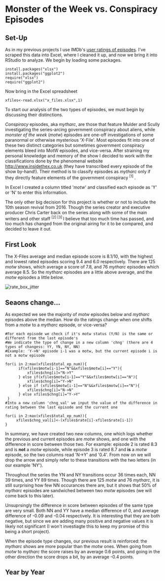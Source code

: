# Monster of the Week vs. Conspiracy Episodes

## Set-Up

As in my previous projects I use IMDb's [user ratings of episodes](http://www.imdb.com/title/tt0106179/epdate?ref_=ttep_ql_3). I've scraped this data into Excel, where I cleaned it up, and now we bring it into RStudio to analyze. We begin by loading some packages.

```
install.packages("xlsx") 
install.packages("ggplot2")
require("xlsx")
require("ggplot2")
```
Now bring in the Excel spreadsheet

```xfiles<-read.xlsx("x_files.xlsx",1)```

To start our analysis of the two types of episodes, we must begin by discussing their distinctions. 

*Conspiracy* episodes, aka *mytharc*, are those that feature Mulder and Scully investigating the series-arcing government conspiracy about aliens, while *monster of the week* (*motw*) episodes are one-off investigations of some paranormal or otherwise mysterious 'X-File'. Most episodes fit into one of these two distinct categories but sometimes government conspiracy  elements bleed into MotW episodes, and vice-versa. After straining my personal knowledge and memory of the show I decided to work with the classifications done by the phenomenal website http://www.insidethex.co.uk (they have transcribed every episode of the show by-hand!). Their method is to classify episodes as *mytharc* only if they directly feature elements of the government conspiracy <sup> [1] </sup>. 

In Excel I created a column titled '*motw*' and classified each episode as 'Y' or 'N' to enter this information.

The only other big decision for this project is whether or not to include the 10th season revival from 2016. Though the series creator and executive producer Chris Carter back on the series along with some of the main writers and other staff <sup> [2] </sup> <sup> [3] </sup> I believe that too much time has passed, and too much has changed from the original airing for it to be compared, and decided to leave it out.

## First Look

The X-Files average and median episode score is 8.1/10, with the highest and lowest rated episodes scoring 9.4 and 6.0 respectively. There are 125 *motw* shows, which average a score of 7.8, and 76 *mytharc* episodes which average 8.5. So the *mytharc* episodes are a little above average, and the *motw* episodes a little below.

![rate_box_jitter](https://raw.githubusercontent.com/atomaszewicz/X-Files/master/RStudio/Plots/rate_box_jitter.png)

## Seaons change...

As expected we see the majority of *motw* episodes below and *mytharc* episodes above the median. How do the ratings change when one shifts from a *motw* to a *mytharc* episode, or vice-versa?


```
#For each episode we check if it's motw status (Y/N) is the same or different from the last episode's
#We indicate the type of change in a new column 'chng' (there are 4 types of changess: YY, YN, NY, NN)
#Example: 'Y->N' episode i-1 was a motw, but the current episode i is not a motw episode

for(i in 2:max(xfiles$total_ep_num)){
      if(xfiles$motw[i-1]=="N"&&xfiles$motw[i]=="Y"){
          xfiles$chng[i]="N->Y"
      } else if(xfiles$motw[i-1]=="Y"&&xfiles$motw[i]=="N"){
          xfiles$chng[i]="Y->N"
      } else if (xfiles$motw[i-1]=="N"&&xfiles$motw[i]=="N"){
          xfiles$chng[i]="N->N"
      } else xfiles$chng[i]="Y->Y"
 }
#Into a new column 'chng_val' we input the value of the difference in rating between the last episode and the current one

for(i in 2:max(xfiles$total_ep_num)){
     xfiles$chng_val[i]<-(xfiles$rate[i]-xfiles$rate[i-1])
}
```

In summary, we have created two new columns, one which logs whether the previous and current episodes are *motw* shows, and one with the difference in score between those two. For example: episode 2 is rated 8.3 and is **not** a *motw* episode, while episode 3 is rated 8.7 and **is** a *motw* episode, so the two columns read 'N->Y' and '0.4'. From now on we will drop the arrow and simply refer to these transitions with the two letters (in our example 'NY').

Throughout the series the YN and NY transitions occur 36 times each, NN 39 times, and YY 89 times. Though there are 125 *motw* and 76 *mytharc*, it is still surprising how few NN occurances there are, but it shows that 50% of *mytharc* episodes are sandwiched between two *motw* episodes (we will come back to this later).

Unsuprsingly the difference in score between episodes of the same type are very small. Both NN and YY have a median difference of 0, and average difference of -0.09 and -0.04 respectively. It is interesting that they are both negative, but since we are adding many positive and negative values it is likely not significant (I won't investiagte this to keep my promise of this being a short project). 

When the episode type changes, our previous result is reinforced: the *mytharc* shows are more popular than the *motw* ones. When going from *motw* to *mytharc* the score raises by an average 0.6 points, and going in the other direction the score drops a bit, by an average -0.4 points. 

 ## Year by Year




